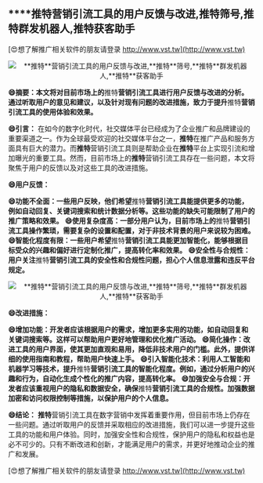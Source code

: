 ## ****推特**营销引流工具的用户反馈与改进,**推特**筛号,**推特**群发机器人,**推特**获客助手**

[😍想了解推广相关软件的朋友请登录 http://www.vst.tw](http://www.vst.tw)

 <center><img src="https://vst.tw/MP4/tuiguang/png/5.png" alt="**推特**营销引流工具的用户反馈与改进,**推特**筛号,**推特**群发机器人,**推特**获客助手"></center>

**😄摘要：本文将对目前市场上的**推特**营销引流工具进行用户反馈与改进的分析。通过听取用户的意见和建议，以及针对现有问题的改进措施，致力于提升**推特**营销引流工具的使用体验和效果。**

**😄引言：**
在如今的数字化时代，社交媒体平台已经成为了企业推广和品牌建设的重要渠道之一。作为全球最受欢迎的社交媒体平台之一，**推特**在推广产品和服务方面具有巨大的潜力。而**推特**营销引流工具则是帮助企业在**推特**平台上实现引流和增加曝光的重要工具。然而，目前市场上的**推特**营销引流工具存在一些问题，本文将聚焦于用户的反馈以及对这些工具的改进措施。

**😄用户反馈：**

**😄功能不全面：一些用户反映，他们希望**推特**营销引流工具能提供更多的功能，例如自动回复、关键词搜索和统计数据分析等。这些功能的缺失可能限制了用户的推广策略和效果。**
**😄使用复杂度高：一部分用户认为，目前市场上的**推特**营销引流工具操作繁琐，需要复杂的设置和配置，对于非技术背景的用户来说较为困难。**
**😄智能化程度有限：一些用户希望**推特**营销引流工具能更加智能化，能够根据目标受众的兴趣和偏好进行定制化推广，提高转化率和效果。**
**😄安全性与合规性：用户关注**推特**营销引流工具的安全性和合规性问题，担心个人信息泄露和违反平台规定。**

 <center><img src="https://vst.tw/MP4/tuiguang/png/3.png" alt="**推特**营销引流工具的用户反馈与改进,**推特**筛号,**推特**群发机器人,**推特**获客助手"></center>

**😄改进措施：**

**😄增加功能：开发者应该根据用户的需求，增加更多实用的功能，如自动回复和关键词搜索等。这样可以帮助用户更好地管理和优化推广活动。**
**😄简化操作：改进工具的用户界面，使其更加直观和易用，降低非技术用户的门槛。此外，提供详细的使用指南和教程，帮助用户快速上手。**
**😄引入智能化技术：利用人工智能和机器学习等技术，提升**推特**营销引流工具的智能化程度。例如，通过分析用户的兴趣和行为，自动化生成个性化的推广内容，提高转化率。**
**😄加强安全与合规：开发者应该重视用户的隐私和数据安全，确保**推特**营销引流工具的合规性。加强数据加密和访问权限控制等措施，以保护用户的个人信息。**

**😄结论：**
**推特**营销引流工具在数字营销中发挥着重要作用，但目前市场上仍存在一些问题。通过听取用户的反馈并采取相应的改进措施，我们可以进一步提升这些工具的功能和用户体验。同时，加强安全性和合规性，保护用户的隐私和权益也是必不可少的。只有不断改进和创新，才能满足用户的需求，并更好地推动企业的推广和发展。

[😍想了解推广相关软件的朋友请登录 http://www.vst.tw](http://www.vst.tw)



